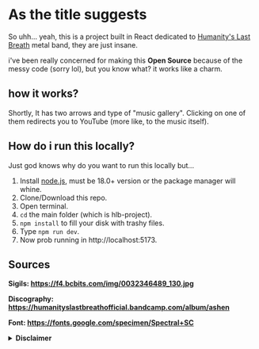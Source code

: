# As the title suggests 
So uhh... yeah, this is a project built in React dedicated to [Humanity's Last Breath](https://humanitys-last-breath.com/) metal band, they are just insane. 

i've been really concerned for making this **Open Source** because of the messy code (sorry lol), but you know what? it works like a charm. 

## how it works? 

Shortly, It has two arrows and type of "music gallery". Clicking on one of them redirects you to YouTube (more like, to the music itself). 

## How do i run this locally?
Just god knows why do you want to run this locally but... 

1. Install [node.js](https://nodejs.org/en/download), must be 18.0+ version or the package manager will whine.
2. Clone/Download this repo.
3. Open terminal.
4. `cd` the main folder (which is hlb-project).
5. `npm install` to fill your disk with trashy files.
6. Type `npm run dev`.
7. Now prob running in http://localhost:5173.

## Sources
**Sigils: https://f4.bcbits.com/img/0032346489_130.jpg**

**Discography: https://humanityslastbreathofficial.bandcamp.com/album/ashen**

**Font: https://fonts.google.com/specimen/Spectral+SC**

<details>
<summary style="font-weight: bold;">Disclaimer</summary>

### Just to clarify, I dont have any associations with the band.
### If the band wants me to take the site down, just mail me at [carlos.victornet85@gmail.com](mailto:carlos.victornet85@gmail.com)
</details>




